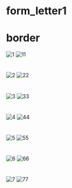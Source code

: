 # form_letter1

# border 
![1](https://github.com/Shivamalik21/form_letter1/assets/129033663/81685e7a-a068-4bbe-abc8-abb66c410b3e)
![11](https://github.com/Shivamalik21/form_letter1/assets/129033663/9a3b212e-8adf-4d60-a0c7-2ce4afa53bc3)

  #
  ![2](https://github.com/Shivamalik21/form_letter1/assets/129033663/aa1ba1e0-cf4c-409f-8fb4-ba89ac031a25)
![22](https://github.com/Shivamalik21/form_letter1/assets/129033663/80fac2d5-811d-4753-bdb2-a8c7365ec5b8)

 #
 ![3](https://github.com/Shivamalik21/form_letter1/assets/129033663/091d7226-823c-407d-b9f0-f12835a437fa)
![33](https://github.com/Shivamalik21/form_letter1/assets/129033663/2a5e150d-d41b-4345-8403-2050416328cc)

#
![4](https://github.com/Shivamalik21/form_letter1/assets/129033663/ec3382fa-6194-406b-90a2-70ff90b7574e)
![44](https://github.com/Shivamalik21/form_letter1/assets/129033663/c43a5901-6009-4c4b-905d-e9bd54853b46)

#
![5](https://github.com/Shivamalik21/form_letter1/assets/129033663/80f3c1fe-21fb-49f3-b09d-4f29787f236d)
![55](https://github.com/Shivamalik21/form_letter1/assets/129033663/b572c807-c7bf-4906-80ab-ccb8144b7eb8)

#
![6](https://github.com/Shivamalik21/form_letter1/assets/129033663/95fcccba-db24-4cad-ad1d-57556809f380)
![66](https://github.com/Shivamalik21/form_letter1/assets/129033663/744f616a-6c2b-4dfc-806a-bc4caf943981)

#
![7](https://github.com/Shivamalik21/form_letter1/assets/129033663/293e5570-5b10-4f30-8b04-388da8735754)
![77](https://github.com/Shivamalik21/form_letter1/assets/129033663/5a6c8002-84a8-43ec-ba66-4fe726abc322)





